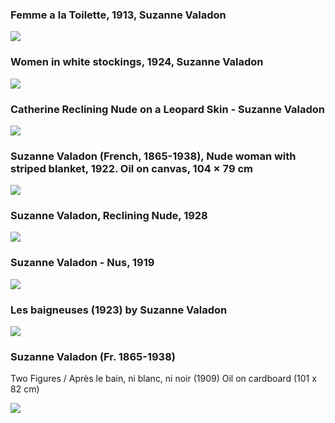 
### Femme a la Toilette, 1913, Suzanne Valadon
<img src="https://64.media.tumblr.com/6ae2fed4957ef7f835bc61d3138191fa/3155839978195f5f-53/s400x600/1c497fffec18f26be04e7d3bdbb9ed537a6dd0a7.jpg">

### Women in white stockings, 1924, Suzanne Valadon
<img src="https://64.media.tumblr.com/7f7ed71f7ef129463228b8cab4a0b4db/7b1e689dfc46ac52-66/s500x750/f0336a6e3a651d5cdce8d0a4bdbffa510d8d7abf.jpg">

### Catherine Reclining Nude on a Leopard Skin - Suzanne Valadon
<img src="https://64.media.tumblr.com/0bb1563fe3b3f612f5cf4202a4e3f784/33055751786f809f-58/s1280x1920/695399c500281fb60d46afef0e872085474a0603.jpg">

### Suzanne Valadon (French, 1865-1938), Nude woman with striped blanket, 1922. Oil on canvas, 104 × 79 cm
<img src="https://64.media.tumblr.com/b3e88503d452bd5b4c810574c62cb53c/1c3cb350bab8c408-b0/s2048x3072/90090842288d4f0a615e06388058c937d2b223fe.png">

### Suzanne Valadon, Reclining Nude, 1928
<img src="https://64.media.tumblr.com/f368d9243c43a3093419d9a5783f60a4/tumblr_ow4bl36DEQ1wz6jjho1_540.jpg">

### Suzanne Valadon  -  Nus,  1919
<img src="https://64.media.tumblr.com/e8bd71fcab2f4ecb5eea72e22b84733b/5cb015e676b4f1b9-2c/s1280x1920/f61577e12c2d83a16a68270c690924314b973c72.png">

### Les baigneuses (1923) by Suzanne Valadon
<img src="https://64.media.tumblr.com/c434e4bfc3cc66422cdbf4ef8c0c4fa5/20cc502f1eeac5d4-6d/s540x810/7619d18c77c14fd9ef1b00665c6e53f63a8a6a29.png">

### Suzanne Valadon (Fr. 1865-1938)
Two Figures / Après le bain, ni blanc, ni noir (1909)
Oil on cardboard (101 x 82 cm)

<img src="https://64.media.tumblr.com/5e6be0ee92c1c53d2470115d32e6ddab/b4e7919538d4f795-a2/s1280x1920/2f64d1360ad996ed30c0f10ae8afd5e28170221f.jpg">




